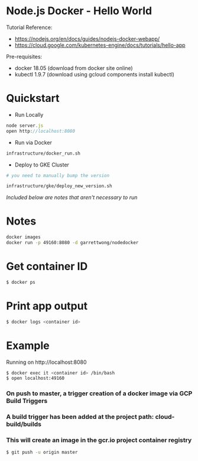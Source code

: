 # Node.js Docker - Hello World

Tutorial Reference:
- https://nodejs.org/en/docs/guides/nodejs-docker-webapp/
- https://cloud.google.com/kubernetes-engine/docs/tutorials/hello-app

Pre-requisites:
- docker 18.05 (download from docker site online)
- kubectl 1.9.7 (download using gcloud components install kubectl)

# Quickstart
* Run Locally
```javascript
node server.js
open http://localhost:8080
```
* Run via Docker
```bash
infrastructure/docker_run.sh
```

* Deploy to GKE Cluster
```bash
# you need to manually bump the version

infrastructure/gke/deploy_new_version.sh
```

_Included below are notes that aren't necessary to run_

# Notes
```bash
docker images
docker run -p 49160:8080 -d garrettwong/nodedocker
```

# Get container ID
```bash
$ docker ps
```

# Print app output
```bash
$ docker logs <container id>
```

# Example
Running on http://localhost:8080

```bash
$ docker exec it <container id> /bin/bash
$ open localhost:49160
```


### On push to master, a trigger creation of a docker image via GCP Build Triggers
### A build trigger has been added at the project path: cloud-build/builds
### This will create an image in the gcr.io project container registry
```bash
$ git push -u origin master
```
